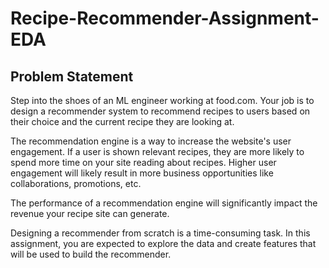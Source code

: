 # Recipe-Recommender-Assignment-EDA

## Problem Statement
Step into the shoes of an ML engineer working at food.com. Your job is to design a recommender system to recommend recipes to users based on their choice and the current recipe they are looking at. 

The recommendation engine is a way to increase the website's user engagement. If a user is shown relevant recipes, they are more likely to spend more time on your site reading about recipes. Higher user engagement will likely result in more business opportunities like collaborations, promotions, etc.

The performance of a recommendation engine will significantly impact the revenue your recipe site can generate. 

Designing a recommender from scratch is a time-consuming task.  In this assignment, you are expected to explore the data and create features that will be used to build the recommender. 
